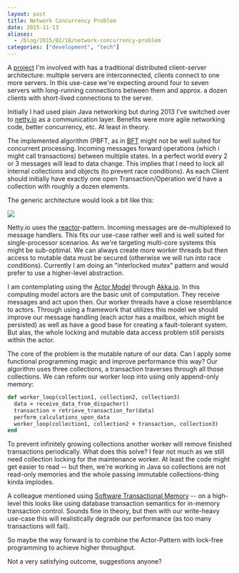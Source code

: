 ```yaml
---
layout: post
title: Network Concurrency Problem
date: 2015-11-13
aliases:
  - /blog/2015/02/18/network-concurrency-problem
categories: ["development", "tech"]
---
```


A [project](https://www.github.com/archistar) I'm involved with has a traditional
distributed client-server architecture: multiple servers are interconnected,
clients connect to one more servers. In this use-case we're expecting around
four to seven servers with long-running connections between them and approx.
a dozen clients with short-lived connections to the server.

Initially I had used plain Java networking but during 2013 I've switched
over to [netty.io](https://netty.io) as a communication layer. Benefits
were more agile networking code, better concurrency, etc. At least in
theory.

The implemented algorithm (PBFT, as in [BFT](http://en.wikipedia.org/wiki/Byzantine_fault_tolerance)
might not be well suited for concurrent processing. Incoming messages
forward operations (which i might call transactions) between multiple
states. In a perfect world every 2 or 3 messages will lead to data
change. This implies that I need to lock all internal collections and
objects (to prevent race conditions). As each Client should initially have
exactly one open Transaction/Operation we'd have a collection with roughly
a dozen elements.

The generic architecture would look a bit like this:

![](/assets/2015-network-concurrency-problem/overview.jpg)

Netty.io uses the [reactor](http://en.wikipedia.org/wiki/Reactor_pattern)-pattern.
Incoming messages are de-multiplexed to message handlers. This fits our
use-case rather well and is well suited for single-processor scenarios.
As we're targeting multi-core systems this might be sub-optimal. We can
always create more worker threads but then access to mutable data must
be secured (otherwise we will run into race conditions). Currently I am
doing an "interlocked mutex" pattern and would prefer to use a higher-level
abstraction.

I am contemplating using the [Actor Model](http://en.wikipedia.org/wiki/Actor_model)
through [Akka.io](https://www.akka.io). In this computing model actors are
the basic unit of computation. They receive messages and act upon then. Our
worker threads have a close resemblance to actors. Through using a framework
that utilizes this model we should improve our message handling (each actor
has a mailbox, which might be persisted) as well as have a good base for
creating a fault-tolerant system. But alas, the whole locking and mutable
data access problem still persists within the actor.

The core of the problem is the mutable nature of our data. Can I apply some
functional programming magic and improve performance this way? Our algorithm
uses three collections, a transaction traverses through all those
collections. We can reform our worker loop into using only append-only
memory:

~~~ ruby
def worker_loop(collection1, collection2, collection3)
  data = receive_data_from_dispacher()
  transaction = retrieve_transaction_for(data)
  perform_calculations_upon_data
  worker_loop(collection1, collection2 + transaction, collection3)
end
~~~

To prevent infinitely growing collections another worker will remove
finished transactions periodically. What does this solve? I fear not
much as we still need collection locking for the maintenance worker. At
least the code might get easier to read -- but then, we're working in
Java so collections are not read-only memories and the whole passing
immutable collections-thing kinda implodes.

A colleague mentioned using [Software Transactional Memory](http://en.wikipedia.org/wiki/Software_transactional_memory)
-- on a high-level this looks like using database transaction semantics
for in-memory transaction control. Sounds fine in theory, but then with
our write-heavy use-case this will realistically degrade our performance
(as too many transactions will fail).

So maybe the way forward is to combine the Actor-Pattern with lock-free
programming to achieve higher throughput.

Not a very satisfying outcome, suggestions anyone?
